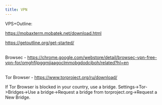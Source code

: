 ```yaml
---
title: VPN
---
```


VPS+Outline:

<https://mobaxterm.mobatek.net/download.html>

<https://getoutline.org/get-started/>
<br><br>

Browsec - <https://chrome.google.com/webstore/detail/browsec-vpn-free-vpn-for/omghfjlpggmjjaagoclmmobgdodcjboh/related?hl=en>
<br><br>

Tor Browser - <https://www.torproject.org/ru/download/>

If Tor Browser is blocked in your country, use a bridge. Settings->Tor->Bridges->Use a bridge->Request a bridge from torproject.org->Request a New Bridge.